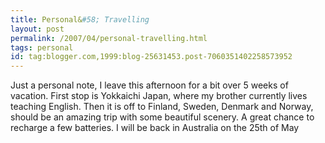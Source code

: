```yaml
---
title: Personal&#58; Travelling
layout: post
permalink: /2007/04/personal-travelling.html
tags: personal
id: tag:blogger.com,1999:blog-25631453.post-7060351402258573952
---
```


Just a personal note,
I leave this afternoon for a bit over 5 weeks of vacation.
First stop is Yokkaichi Japan, where my brother currently lives teaching English.
Then it is off to Finland, Sweden, Denmark and Norway, should be an amazing trip with some beautiful scenery. A great chance to recharge a few batteries.
I will be back in Australia on the 25th of May